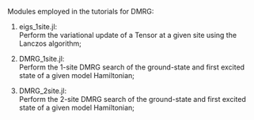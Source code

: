 Modules employed in the tutorials for DMRG:

1. 	eigs_1site.jl: \
  Perform the variational update of a Tensor at a given site using the Lanczos algorithm;
  
2. DMRG_1site.jl: \
  Perform the 1-site DMRG search of the ground-state and first excited state of a given model Hamiltonian;

3. DMRG_2site.jl: \
  Perform the 2-site DMRG search of the ground-state and first excited state of a given model Hamiltonian;
